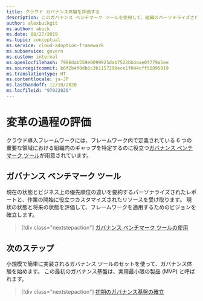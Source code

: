 ```yaml
---
title: クラウド ガバナンス体験を評価する
description: このガバナンス ベンチマーク ツールを使用して、組織のパーソナライズされたレポートと調整されたリソースを取得し、クラウド ガバナンスを開始します。
author: alexbuckgit
ms.author: abuck
ms.date: 08/27/2019
ms.topic: conceptual
ms.service: cloud-adoption-framework
ms.subservice: govern
ms.custom: internal
ms.openlocfilehash: 7988dab559e0099925dab7522bb4aae0f779a5ee
ms.sourcegitcommit: b6f2b4f8db6c3b1157299ece1f044cff56895919
ms.translationtype: HT
ms.contentlocale: ja-JP
ms.lasthandoff: 12/10/2020
ms.locfileid: "97022020"
---
```

# <a name="assess-your-transformation-journey"></a>変革の過程の評価

クラウド導入フレームワークには、フレームワーク内で定義されている 6 つの重要な領域における組織内のギャップを特定するのに役立つ[ガバナンス ベンチマーク ツール](https://cafbaseline.com)が用意されています。

## <a name="governance-benchmark-tool"></a>ガバナンス ベンチマーク ツール

現在の状態とビジネス上の優先順位の違いを要約するパーソナライズされたレポートと、作業の開始に役立つカスタマイズされたリソースを受け取ります。 現状の状態と将来の状態を評価して、フレームワークを適用するためのビジョンを確立します。

> [!div class="nextstepaction"]
> [ガバナンス ベンチマーク ツールの使用](https://cafbaseline.com)

## <a name="next-steps"></a>次のステップ

小規模で簡単に実装されるガバナンス ツールのセットを使って、ガバナンス体験を始めます。 この最初のガバナンス基盤は、実用最小限の製品 (MVP) と呼ばれます。

> [!div class="nextstepaction"]
> [初期のガバナンス基盤の確立](./initial-foundation.md)
